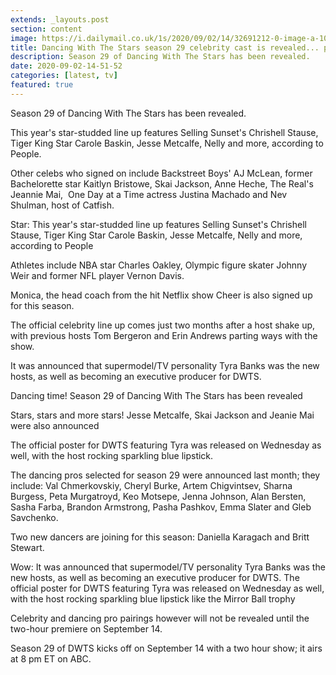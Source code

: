 ```yaml
---
extends: _layouts.post
section: content
image: https://i.dailymail.co.uk/1s/2020/09/02/14/32691212-0-image-a-10_1599052645478.jpg 
title: Dancing With The Stars season 29 celebrity cast is revealed... plus official poster with Tyra Banks 
description: Season 29 of Dancing With The Stars has been revealed. 
date: 2020-09-02-14-51-52 
categories: [latest, tv] 
featured: true 
--- 
```

Season 29 of Dancing With The Stars has been revealed.

This year's star-studded line up features Selling Sunset's Chrishell Stause, Tiger King Star Carole Baskin, Jesse Metcalfe, Nelly and more, according to People.

Other celebs who signed on include Backstreet Boys' AJ McLean, former Bachelorette star Kaitlyn Bristowe, Skai Jackson, Anne Heche, The Real's Jeannie Mai,  One Day at a Time actress Justina Machado and Nev Shulman, host of Catfish.

Star: This year's star-studded line up features Selling Sunset's Chrishell Stause, Tiger King Star Carole Baskin, Jesse Metcalfe, Nelly and more, according to People

Athletes include NBA star Charles Oakley, Olympic figure skater Johnny Weir and former NFL player Vernon Davis. 

Monica, the head coach from the hit Netflix show Cheer is also signed up for this season. 

The official celebrity line up comes just two months after a host shake up, with previous hosts Tom Bergeron and Erin Andrews parting ways with the show.

It was announced that supermodel/TV personality Tyra Banks was the new hosts, as well as becoming an executive producer for DWTS.

Dancing time! Season 29 of Dancing With The Stars has been revealed

Stars, stars and more stars! Jesse Metcalfe, Skai Jackson and Jeanie Mai were also announced

The official poster for DWTS featuring Tyra was released on Wednesday as well, with the host rocking sparkling blue lipstick. 

The dancing pros selected for season 29 were announced last month; they include: Val Chmerkovskiy, Cheryl Burke, Artem Chigvintsev, Sharna Burgess, Peta Murgatroyd, Keo Motsepe, Jenna Johnson, Alan Bersten, Sasha Farba, Brandon Armstrong, Pasha Pashkov, Emma Slater and Gleb Savchenko. 

Two new dancers are joining for this season: Daniella Karagach and Britt Stewart. 

Wow: It was announced that supermodel/TV personality Tyra Banks was the new hosts, as well as becoming an executive producer for DWTS. The official poster for DWTS featuring Tyra was released on Wednesday as well, with the host rocking sparkling blue lipstick like the Mirror Ball trophy

Celebrity and dancing pro pairings however will not be revealed until the two-hour premiere on September 14. 

Season 29 of DWTS kicks off on September 14 with a two hour show; it airs at 8 pm ET on ABC. 

